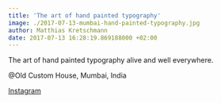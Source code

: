```yaml
---
title: 'The art of hand painted typography'
image: ./2017-07-13-mumbai-hand-painted-typography.jpg
author: Matthias Kretschmann
date: 2017-07-13 16:28:19.869188000 +02:00
---
```


The art of hand painted typography alive and well everywhere.

@Old Custom House, Mumbai, India

[Instagram](https://www.instagram.com/p/BW5POYvl3bv/)
